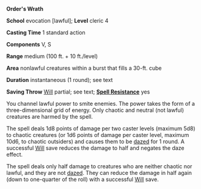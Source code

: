  **Order's Wrath**

**School** evocation [lawful]; **Level** cleric 4

**Casting Time** 1 standard action

**Components** V, S

**Range** medium (100 ft. + 10 ft./level)

**Area** nonlawful creatures within a burst that fills a 30-ft. cube

**Duration** instantaneous (1 round); see text

**Saving Throw** [Will](../combat.html#_will) partial; see text; **[Spell Resistance](../glossary.html#_spell-resistance)** yes

You channel lawful power to smite enemies. The power takes the form of a three-dimensional grid of energy. Only chaotic and neutral (not lawful) creatures are harmed by the spell.

The spell deals 1d8 points of damage per two caster levels (maximum 5d8) to chaotic creatures (or 1d6 points of damage per caster level, maximum 10d6, to chaotic outsiders) and causes them to be [dazed](../glossary.html#_dazed) for 1 round. A successful [Will](../combat.html#_will) save reduces the damage to half and negates the daze effect.

The spell deals only half damage to creatures who are neither chaotic nor lawful, and they are not [dazed](../glossary.html#_dazed). They can reduce the damage in half again (down to one-quarter of the roll) with a successful [Will](../combat.html#_will) save.

